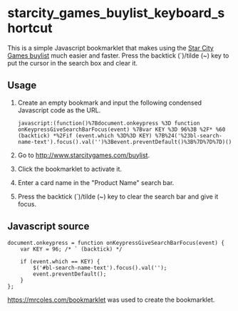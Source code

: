 # starcity_games_buylist_keyboard_shortcut

This is a simple Javascript bookmarklet that makes using the [Star City Games buylist](http://www.starcitygames.com/buylist/) much easier and faster.  Press the backtick (`)/tilde (~) key to put the cursor in the search box and clear it.

## Usage

1. Create an empty bookmark and input the following condensed Javascript code as the URL.

    `javascript:(function()%7Bdocument.onkeypress %3D function onKeypressGiveSearchBarFocus(event) %7Bvar KEY %3D 96%3B %2F* %60 (backtick) *%2Fif (event.which %3D%3D KEY) %7B%24('%23bl-search-name-text').focus().val('')%3Bevent.preventDefault()%3B%7D%7D%7D)()`
    
2. Go to http://www.starcitygames.com/buylist.

3. Click the bookmarklet to activate it.

4. Enter a card name in the "Product Name" search bar.

5. Press the backtick (`)/tilde (~) key to clear the search bar and give it focus.

## Javascript source

    document.onkeypress = function onKeypressGiveSearchBarFocus(event) {
	    var KEY = 96; /* ` (backtick) */
    
	    if (event.which == KEY) {
		    $('#bl-search-name-text').focus().val('');
		    event.preventDefault();
	    }
    };

https://mrcoles.com/bookmarklet was used to create the bookmarklet.
